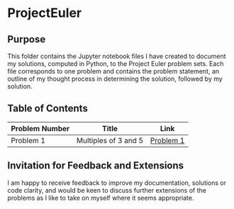 # ProjectEuler

## Purpose

This folder contains the Jupyter notebook files I have created to document my solutions, computed in Python, to the Project Euler problem sets. Each file corresponds to one problem and contains the problem statement, an outline of my thought process in determining the solution, followed by my solution.

## Table of Contents

| Problem Number | Title                          | Link                                          |
|----------------|--------------------------------|-----------------------------------------------|
| Problem 1      | Multiples of 3 and 5           | [Problem 1](ProjectEulerSolutions/Problem1.ipynb) |

## Invitation for Feedback and Extensions

I am happy to receive feedback to improve my documentation, solutions or code clarity, and would be keen to discuss further extensions of the problems as I like to take on myself where it seems appropriate.
